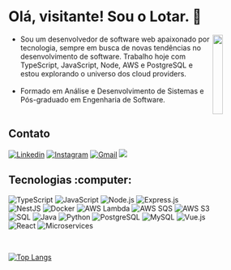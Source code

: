 <main>
  <h1>Olá, visitante! Sou o Lotar. 👋</h1>
  <section>
    <img src="https://media.giphy.com/media/N4h9A9o5TcWmjdQZVJ/giphy.gif" align="right" width="20%" height="20%"/>
    <ul align="left">
      <li>Sou um desenvolvedor de software web apaixonado por tecnologia, sempre em busca de novas tendências no desenvolvimento de software.  Trabalho hoje com TypeScript, JavaScript, Node, AWS e PostgreSQL e estou explorando o universo dos cloud providers.</li>
      <br>
      <li>Formado em Análise e Desenvolvimento de Sistemas e Pós-graduado em Engenharia de Software.</li>
      <br>
    </ul>
  </section>

<h2 align="left"> Contato </h2>

[![Linkedin](https://img.shields.io/badge/-LinkedIn-blue?style=flat&logo=Linkedin&logoColor=white)](https://www.linkedin.com/in/lucaslotar/)
[![Instagram](https://img.shields.io/badge/-Instagram-c13584?style=flat&labelColor=c13584&logo=instagram&logoColor=white)](https://www.instagram.com/l_lotar/?hl=pt-br")
[![Gmail](https://img.shields.io/badge/-Gmail-c14438?style=flat&logo=Gmail&logoColor=white)](mailto:amaral.lucas.lotar@gmail.com?subject=Contato%20realizado%20pelo%20github)
![](https://komarev.com/ghpvc/?username=Lotar-lucas)
    
<div align="left" style="display">
  <h2 align="left"> Tecnologias :computer:  </h2>

  ![TypeScript](https://img.shields.io/badge/TypeScript-3178C6?style=for-the-badge&logo=typescript&logoColor=white)
  ![JavaScript](https://img.shields.io/badge/JavaScript-F7DF1E?style=for-the-badge&logo=javascript&logoColor=black)
  ![Node.js](https://img.shields.io/badge/Node.js-43853D?style=for-the-badge&logo=node.js&logoColor=white)
  ![Express.js](https://img.shields.io/badge/Express.js-000000?style=for-the-badge&logo=express&logoColor=white)
  ![NestJS](https://img.shields.io/badge/NestJS-E0234E?style=for-the-badge&logo=nestjs&logoColor=white)
  ![Docker](https://img.shields.io/badge/Docker-2496ED?style=for-the-badge&logo=docker&logoColor=white)
  ![AWS Lambda](https://img.shields.io/badge/AWS_Lambda-FF9900?style=for-the-badge&logo=amazon-aws&logoColor=white)
  ![AWS SQS](https://img.shields.io/badge/AWS_SQS-FF4F8B?style=for-the-badge&logo=amazon-aws&logoColor=white)
  ![AWS S3](https://img.shields.io/badge/AWS_S3-569A31?style=for-the-badge&logo=amazon-aws&logoColor=white)
  ![SQL](https://img.shields.io/badge/SQL-CC2927?style=for-the-badge&logo=databricks&logoColor=white)
  ![Java](https://img.shields.io/badge/Java-007396?style=for-the-badge&logo=openjdk&logoColor=white)
  ![Python](https://img.shields.io/badge/Python-3776AB?style=for-the-badge&logo=python&logoColor=white)
  ![PostgreSQL](https://img.shields.io/badge/PostgreSQL-336791?style=for-the-badge&logo=postgresql&logoColor=white)
  ![MySQL](https://img.shields.io/badge/MySQL-4479A1?style=for-the-badge&logo=mysql&logoColor=white)
  ![Vue.js](https://img.shields.io/badge/Vue.js-4FC08D?style=for-the-badge&logo=vue.js&logoColor=white)
  ![React](https://img.shields.io/badge/React-61DAFB?style=for-the-badge&logo=react&logoColor=black)
  ![Microservices](https://img.shields.io/badge/Microservices-FF6F00?style=for-the-badge&logo=serverless&logoColor=white)
   
<br>

[![Top Langs](https://github-readme-stats.vercel.app/api/top-langs/?username=Lotar-lucas&layout=donut&show_icons=true&theme=holi&hide=html,css,ejs&langs_count=4)](https://github.com/anuraghazra/github-readme-stats)
</div>
</main>
